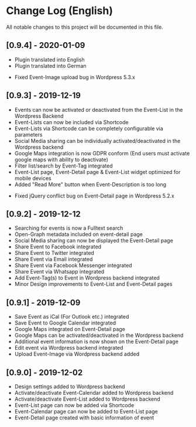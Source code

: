 # Change Log (English)
All notable changes to this project will be documented in this file.

## [0.9.4] - 2020-01-09
+   Plugin translated into English
+   Plugin translated into German
-   Fixed Event-Image upload bug in Wordpress 5.3.x

## [0.9.3] - 2019-12-19
+   Events can now be activated or deactivated from the Event-List in the Wordpress Backend
+	Event-Lists can now be included via Shortcode
+   Event-Lists via Shortcode can be completely configurable via parameters
+   Social Media sharing can be individually activated/deactivated in the Wordpress backend
+   Google Maps integration is now GDPR conform (End users must activate google maps with ability to deactivate)
+   Filter list/search by Event-Tag integrated
+   Event-List page, Event-Detail page & Event-List widget optimized for mobile devices
+   Added "Read More" button when Event-Description is too long
-   Fixed jQuery conflict bug on Event-Detail page in Wordpress 5.2.x

## [0.9.2] - 2019-12-12
+   Searching for events is now a Fulltext search
+   Open-Graph metadata included on event-detail page
+   Social Media sharing can now be displayed the Event-Detail page
+   Share Event to Facebook integrated
+   Share Event to Twitter integrated
+   Share Event via Email integrated
+   Share Event via Facebook Messenger integrated
+   Share Event via Whatsapp integrated
+   Add Event-Tag(s) to Event in Wordpress backend integrated
+   Minor Design improvements to Event-List and Event-Detail pages

## [0.9.1] - 2019-12-09
+   Save Event as iCal (For Outlook etc.) integrated
+   Save Event to Google Calendar integrated
+   Google Maps integrated on Event-Detail page
+   Google Maps can be activated/deactivated in the Wordpress backend
+   Additional event information is now shown on the Event-Detail page
+   Edit event via Wordpress backend integrated
+   Upload Event-Image via Wordpress backend added

## [0.9.0] - 2019-12-02
+   Design settings added to Wordpress backend
+   Activate/deactivate Event-Calendar added to Wordpress backend
+   Activate/deactivate Event-List added to Wordpress backend
+   Event-List page can now be added via Shortcode
+   Event-Calendar page can now be added to Event-List page
+   Event-Detail page created with basic information of event
